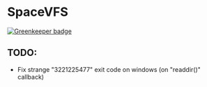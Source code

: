 # SpaceVFS

[![Greenkeeper badge](https://badges.greenkeeper.io/Creeplays/SpaceVFS.svg)](https://greenkeeper.io/)

## TODO:
- Fix strange "3221225477" exit code on windows (on "readdir()" callback)